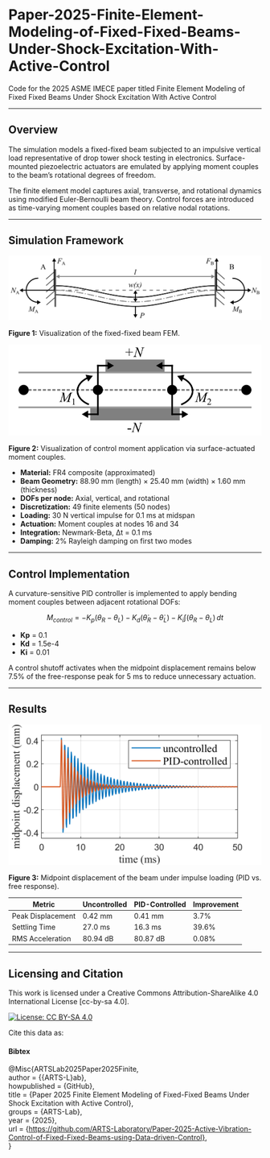 # Paper-2025-Finite-Element-Modeling-of-Fixed-Fixed-Beams-Under-Shock-Excitation-With-Active-Control
Code for the 2025 ASME IMECE paper titled Finite Element Modeling of Fixed Fixed Beams Under Shock Excitation With Active Control

---

## Overview

The simulation models a fixed-fixed beam subjected to an impulsive vertical load representative of drop tower shock testing in electronics. Surface-mounted piezoelectric actuators are emulated by applying moment couples to the beam’s rotational degrees of freedom.

The finite element model captures axial, transverse, and rotational dynamics using modified Euler-Bernoulli beam theory. Control forces are introduced as time-varying moment couples based on relative nodal rotations.

---

## Simulation Framework

![Figure 1](Analysis/Figures/FFB_Figure.png)

**Figure 1:** Visualization of the fixed-fixed beam FEM.

![Figure 2](Analysis/Figures/ControlForces_Figure.png)

**Figure 2:** Visualization of control moment application via surface-actuated moment couples.

- **Material:** FR4 composite (approximated)
- **Beam Geometry:** 88.90 mm (length) × 25.40 mm (width) × 1.60 mm (thickness)
- **DOFs per node:** Axial, vertical, and rotational
- **Discretization:** 49 finite elements (50 nodes)
- **Loading:** 30 N vertical impulse for 0.1 ms at midspan
- **Actuation:** Moment couples at nodes 16 and 34
- **Integration:** Newmark-Beta, Δt = 0.1 ms
- **Damping:** 2% Rayleigh damping on first two modes

---

## Control Implementation

A curvature-sensitive PID controller is implemented to apply bending moment couples between adjacent rotational DOFs:
```math
M_{control} = -K_p(\theta_R - \theta_L) - K_d(\dot{\theta}_R - \dot{\theta}_L) - K_i \int (\theta_R - \theta_L) \, dt
```
- **Kp** = 0.1
- **Kd** = 1.5e-4
- **Ki** = 0.01

A control shutoff activates when the midpoint displacement remains below 7.5% of the free-response peak for 5 ms to reduce unnecessary actuation.

---

## Results

![Figure 3](Analysis/Figures/displacement_comparison_pid.png)

**Figure 3:** Midpoint displacement of the beam under impulse loading (PID vs. free response).

| Metric             | Uncontrolled | PID-Controlled | Improvement |
|-------------------|--------------|----------------|-------------|
| Peak Displacement | 0.42 mm      | 0.41 mm        | 3.7%        |
| Settling Time     | 27.0 ms      | 16.3 ms        | 39.6%       |
| RMS Acceleration  | 80.94 dB     | 80.87 dB       | 0.08%       |

---



## Licensing and Citation

This work is licensed under a Creative Commons Attribution-ShareAlike 4.0 International License [cc-by-sa 4.0].

[![License: CC BY-SA 4.0](https://img.shields.io/badge/License-CC_BY--SA_4.0-lightgrey.svg)](https://creativecommons.org/licenses/by-sa/4.0/)


Cite this data as: 

#### Bibtex

@Misc{ARTSLab2025Paper2025Finite,    
  author = {{ARTS-L}ab},  
  howpublished = {GitHub},  
  title  = {Paper 2025 Finite Element Modeling of Fixed-Fixed Beams Under Shock Excitation with Active Control},  
  groups = {ARTS-Lab},    
  year = {2025},   
  url    = {https://github.com/ARTS-Laboratory/Paper-2025-Active-Vibration-Control-of-Fixed-Fixed-Beams-using-Data-driven-Control},   
}



